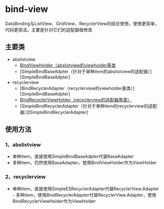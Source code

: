 # bind-view
DataBinding与ListView、GridView、RecyclerView的结合使用，使用更简单，代码更简洁。主要是针对它们的适配器做修改

## 主要类
- abslistview  
    - [BindViewHolder（abslistview的viewholder基类][BindViewHolder]  
    - [SimpleBindBaseAdpter（针对于单种item的abslistview的适配器）][SimpleBindBaseAdpter]
- recyclerview  
    - [BindRecyclerAdapter（recyclerview的viewholder基类）][SimpleBindBaseAdpter]  
    - [BindRecyclerViewHolder（recyclerview的适配器基类）][BindRecyclerViewHolder]  
    - [SimpleBindRecyclerAdapter（针对于单种item的recyclerview的适配器）][SimpleBindRecyclerAdapter]

## 使用方法
### 1、abslistview 
   - 单种item，直接使用SimpleBindBaseAdpter代替BaseAdapter
   - 多种item，仍然使用BaseAdapter，使用BindViewHolder作为ViewHolder
### 2、recyclerview 
   - 单种item，直接使用SimpleESRecyclerAdapter代替RecyclerView.Adapter 
   - 多种item，使用BindRecyclerAdapter代替RecyclerView.Adapter，使用BindRecyclerViewHolder作为ViewHolder
 
[BindViewHolder]:https://github.com/albert-lii/BindBinding/blob/master/easy-view/src/main/java/com/ly/easy/abslistview/BindViewHolder.java
[SimpleESBaseAdpter]:https://github.com/albert-lii/BindBinding/blob/master/easy-view/src/main/java/com/ly/easy/abslistview/SimpleESBaseAdpter.java
[BindRecyclerAdapter]:https://github.com/albert-lii/BindBinding/blob/master/easy-view/src/main/java/com/ly/easy/recyclerview/BindRecyclerAdapter.java
[BindRecyclerViewHolder]:https://github.com/albert-lii/BindBinding/blob/master/easy-view/src/main/java/com/ly/easy/recyclerview/BindRecyclerViewHolder.java
[SimpleESRecyclerAdapter]:https://github.com/albert-lii/BindBinding/blob/master/easy-view/src/main/java/com/ly/easy/recyclerview/SimpleESRecyclerAdapter.java


